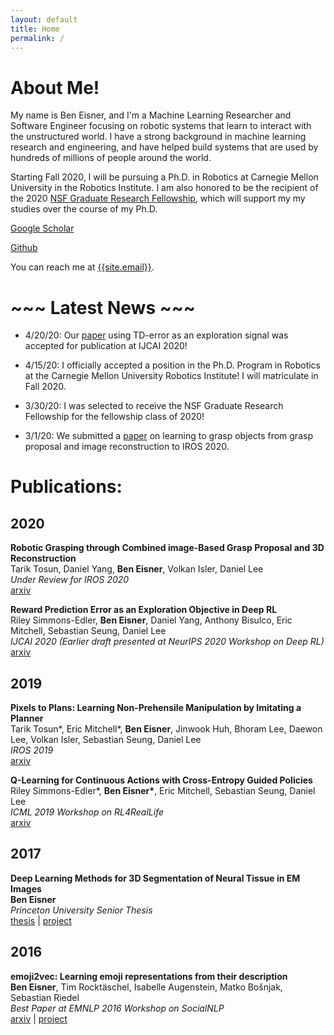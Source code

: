 ```yaml
---
layout: default
title: Home
permalink: /
---
```


# About Me!
My name is Ben Eisner, and I'm a Machine Learning Researcher and Software Engineer focusing on robotic systems that learn to interact with the unstructured world. I have a strong background in machine learning research and engineering, and have helped build systems that are used by hundreds of millions of people around the world.

Starting Fall 2020, I will be pursuing a Ph.D. in Robotics at Carnegie Mellon University in the Robotics Institute. I am also honored to be the recipient of the 2020 [NSF Graduate Research Fellowship](https://www.nsfgrfp.org/), which will support my my studies over the course of my Ph.D.

<!-- Here a recent version of my [resume]({{site.resume_path}}) and my [academic cv]({{site.cv_path}}). -->

[Google Scholar](https://scholar.google.com/citations?user=RWe-v0UAAAAJ&hl=en)

[Github](https://github.com/beneisner)

You can reach me at [{{site.email}}](mailto:{{site.email}}).

# ~~~ Latest News ~~~

* 4/20/20: Our [paper](https://arxiv.org/abs/1906.08189) using TD-error as an exploration signal was accepted for publication at IJCAI 2020!

* 4/15/20: I officially accepted a position in the Ph.D. Program in Robotics at the Carnegie Mellon University Robotics Institute! I will matriculate in Fall 2020.

* 3/30/20: I was selected to receive the NSF Graduate Research Fellowship for the fellowship class of 2020!

* 3/1/20: We submitted a [paper](https://arxiv.org/abs/2003.01649) on learning to grasp objects from grasp proposal and image reconstruction to IROS 2020.

# Publications:

## 2020

**Robotic Grasping through Combined image-Based Grasp Proposal and 3D Reconstruction**  
Tarik Tosun, Daniel Yang, **Ben Eisner**, Volkan Isler, Daniel Lee  
*Under Review for IROS 2020*  
[arxiv](https://arxiv.org/abs/2003.01649)

**Reward Prediction Error as an Exploration Objective in Deep RL**  
Riley Simmons-Edler, **Ben Eisner**, Daniel Yang, Anthony Bisulco, Eric Mitchell, Sebastian Seung, Daniel Lee  
*IJCAI 2020 (Earlier draft presented at NeurIPS 2020 Workshop on Deep RL)*  
[arxiv](https://arxiv.org/abs/1906.08189)

## 2019

**Pixels to Plans: Learning Non-Prehensile Manipulation by Imitating a Planner**  
Tarik Tosun\*, Eric Mitchell\*, **Ben Eisner**, Jinwook Huh, Bhoram Lee, Daewon Lee, Volkan Isler, Sebastian Seung, Daniel Lee  
*IROS 2019*  
[arxiv](https://arxiv.org/abs/1904.03260)

**Q-Learning for Continuous Actions with Cross-Entropy Guided Policies**  
Riley Simmons-Edler\*, **Ben Eisner\***, Eric Mitchell, Sebastian Seung, Daniel Lee  
*ICML 2019 Workshop on RL4RealLife*  
[arxiv](https://arxiv.org/abs/1903.10605)

## 2017

**Deep Learning Methods for 3D Segmentation of Neural Tissue in EM Images**  
**Ben Eisner**  
*Princeton University Senior Thesis*  
[thesis]({{site.thesis_path}}) | [project](https://github.com/tartavull/trace)

## 2016
**emoji2vec: Learning emoji representations from their description**  
**Ben Eisner**, Tim Rocktäschel, Isabelle Augenstein, Matko Bošnjak, Sebastian Riedel  
*Best Paper at EMNLP 2016 Workshop on SocialNLP*  
[arxiv](https://arxiv.org/abs/1609.08359) | [project](https://github.com/uclnlp/emoji2vec)

